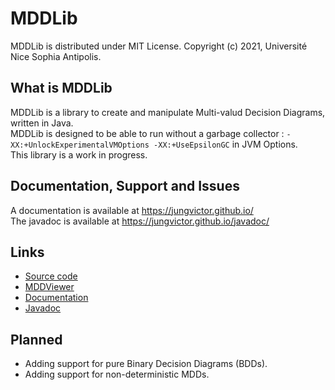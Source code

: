 # MDDLib
MDDLib is distributed under MIT License. Copyright (c) 2021, Université Nice Sophia Antipolis.

## What is MDDLib
MDDLib is a library to create and manipulate Multi-valud Decision Diagrams, written in Java.  
MDDLib is designed to be able to run without a garbage collector : `-XX:+UnlockExperimentalVMOptions -XX:+UseEpsilonGC` in JVM Options.  
This library is a work in progress.

## Documentation, Support and Issues
A documentation is available at https://jungvictor.github.io/  
The javadoc is available at https://jungvictor.github.io/javadoc/

## Links
- [Source code](https://github.com/JungVictor/MDDLib)
- [MDDViewer](https://jungvictor.github.io/MDDViewer/)
- [Documentation](https://jungvictor.github.io/)
- [Javadoc](https://jungvictor.github.io/javadoc/)

## Planned
- Adding support for pure Binary Decision Diagrams (BDDs).
- Adding support for non-deterministic MDDs.